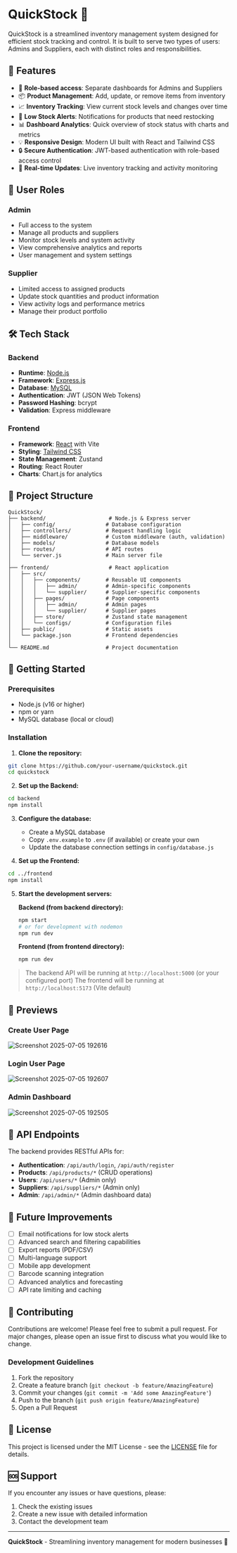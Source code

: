 # QuickStock 🧾

QuickStock is a streamlined inventory management system designed for efficient stock tracking and control. It is built to serve two types of users: Admins and Suppliers, each with distinct roles and responsibilities.

## 🚀 Features

- 🔐 **Role-based access**: Separate dashboards for Admins and Suppliers
- 📦 **Product Management**: Add, update, or remove items from inventory
- 📈 **Inventory Tracking**: View current stock levels and changes over time
- 🔔 **Low Stock Alerts**: Notifications for products that need restocking
- 📊 **Dashboard Analytics**: Quick overview of stock status with charts and metrics
- 💡 **Responsive Design**: Modern UI built with React and Tailwind CSS
- 🔒 **Secure Authentication**: JWT-based authentication with role-based access control
- 📱 **Real-time Updates**: Live inventory tracking and activity monitoring

## 👥 User Roles

### Admin
- Full access to the system
- Manage all products and suppliers
- Monitor stock levels and system activity
- View comprehensive analytics and reports
- User management and system settings

### Supplier
- Limited access to assigned products
- Update stock quantities and product information
- View activity logs and performance metrics
- Manage their product portfolio

## 🛠️ Tech Stack

### Backend
- **Runtime**: [Node.js](https://nodejs.org/)
- **Framework**: [Express.js](https://expressjs.com/)
- **Database**: [MySQL](https://www.mysql.com/)
- **Authentication**: JWT (JSON Web Tokens)
- **Password Hashing**: bcrypt
- **Validation**: Express middleware

### Frontend
- **Framework**: [React](https://reactjs.org/) with Vite
- **Styling**: [Tailwind CSS](https://tailwindcss.com/)
- **State Management**: Zustand
- **Routing**: React Router
- **Charts**: Chart.js for analytics

## 📂 Project Structure

```
QuickStock/
├── backend/                    # Node.js & Express server
│   ├── config/                # Database configuration
│   ├── controllers/           # Request handling logic
│   ├── middleware/            # Custom middleware (auth, validation)
│   ├── models/                # Database models
│   ├── routes/                # API routes
│   └── server.js              # Main server file
│
├── frontend/                   # React application
│   ├── src/
│   │   ├── components/        # Reusable UI components
│   │   │   ├── admin/         # Admin-specific components
│   │   │   └── supplier/      # Supplier-specific components
│   │   ├── pages/             # Page components
│   │   │   ├── admin/         # Admin pages
│   │   │   └── supplier/      # Supplier pages
│   │   ├── store/             # Zustand state management
│   │   └── configs/           # Configuration files
│   ├── public/                # Static assets
│   └── package.json           # Frontend dependencies
│
└── README.md                  # Project documentation
```

## 🔧 Getting Started

### Prerequisites
- Node.js (v16 or higher)
- npm or yarn
- MySQL database (local or cloud)

### Installation

1. **Clone the repository:**
```bash
git clone https://github.com/your-username/quickstock.git
cd quickstock
```

2. **Set up the Backend:**
```bash
cd backend
npm install
```

3. **Configure the database:**
   - Create a MySQL database
   - Copy `.env.example` to `.env` (if available) or create your own
   - Update the database connection settings in `config/database.js`

4. **Set up the Frontend:**
```bash
cd ../frontend
npm install
```

5. **Start the development servers:**

   **Backend (from backend directory):**
   ```bash
   npm start
   # or for development with nodemon
   npm run dev
   ```

   **Frontend (from frontend directory):**
   ```bash
   npm run dev
   ```

> The backend API will be running at `http://localhost:5000` (or your configured port)
> The frontend will be running at `http://localhost:5173` (Vite default)

## 📸 Previews

### Create User Page
![Screenshot 2025-07-05 192616](https://github.com/user-attachments/assets/aee4d372-676d-4bf6-94a7-3c073df6b9c2)


### Login User Page
![Screenshot 2025-07-05 192607](https://github.com/user-attachments/assets/ad3e2cf3-205c-4a0e-bdd5-e77c788c0a18)


### Admin Dashboard
![Screenshot 2025-07-05 192505](https://github.com/user-attachments/assets/a38ed6db-cba6-4b81-bbc0-41e16da0ab00)


## 🔌 API Endpoints

The backend provides RESTful APIs for:

- **Authentication**: `/api/auth/login`, `/api/auth/register`
- **Products**: `/api/products/*` (CRUD operations)
- **Users**: `/api/users/*` (Admin only)
- **Suppliers**: `/api/suppliers/*` (Admin only)
- **Admin**: `/api/admin/*` (Admin dashboard data)

## 📌 Future Improvements

- [ ] Email notifications for low stock alerts
- [ ] Advanced search and filtering capabilities
- [ ] Export reports (PDF/CSV)
- [ ] Multi-language support
- [ ] Mobile app development
- [ ] Barcode scanning integration
- [ ] Advanced analytics and forecasting
- [ ] API rate limiting and caching

## 🤝 Contributing

Contributions are welcome! Please feel free to submit a pull request. For major changes, please open an issue first to discuss what you would like to change.

### Development Guidelines
1. Fork the repository
2. Create a feature branch (`git checkout -b feature/AmazingFeature`)
3. Commit your changes (`git commit -m 'Add some AmazingFeature'`)
4. Push to the branch (`git push origin feature/AmazingFeature`)
5. Open a Pull Request

## 📄 License

This project is licensed under the MIT License - see the [LICENSE](LICENSE) file for details.

## 🆘 Support

If you encounter any issues or have questions, please:
1. Check the existing issues
2. Create a new issue with detailed information
3. Contact the development team

---

**QuickStock** - Streamlining inventory management for modern businesses 🚀
